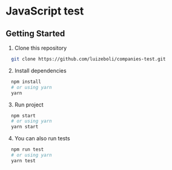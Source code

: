 # JavaScript test

## Getting Started

1. Clone this repository
```sh
  git clone https://github.com/luizeboli/companies-test.git
```

2. Install dependencies
```sh
  npm install
  # or using yarn
  yarn
```

3. Run project
```sh
  npm start
  # or using yarn
  yarn start
```

4. You can also run tests
```sh
  npm run test
  # or using yarn
  yarn test
```